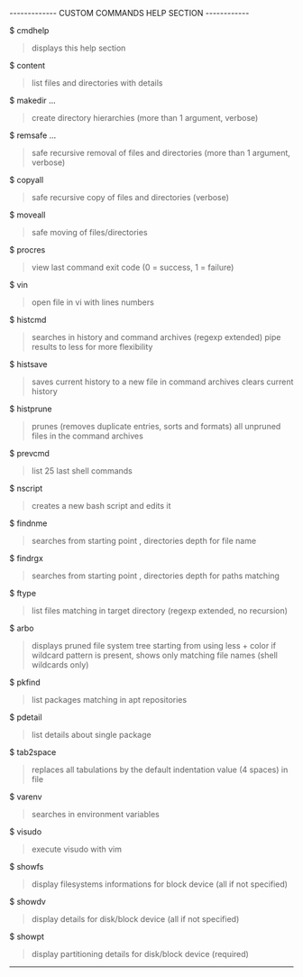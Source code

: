 ------------- CUSTOM COMMANDS HELP SECTION ------------

$ cmdhelp
  > displays this help section

$ content <path>
  > list files and directories with details

$ makedir <path1> <path2> ...
  > create directory hierarchies (more than 1 argument, verbose)

$ remsafe <path1> <path2> ...
  > safe recursive removal of files and directories (more than 1 argument, verbose)

$ copyall <source> <target>
  > safe recursive copy of files and directories (verbose)

$ moveall <source> <target>
  > safe moving of files/directories

$ procres
  > view last command exit code (0 = success, 1 = failure)

$ vin <file>
  > open file in vi with lines numbers

$ histcmd <expr>
  > searches <expr> in history and command archives (regexp extended)
  > pipe results to less for more flexibility

$ histsave
  > saves current history to a new file in command archives
  > clears current history

$ histprune
  > prunes (removes duplicate entries, sorts and formats) all unpruned files in the command archives

$ prevcmd
  > list 25 last shell commands

$ nscript <file>
  > creates a new bash script and edits it

$ findnme <directory> <depth> <name>
  > searches from starting point <directory>, <depth> directories depth for file name <name>

$ findrgx <directory> <depth> <expr>
  > searches from starting point <directory>, <depth> directories depth for paths matching <expr>

$ ftype <directory> <expr>
  > list files matching <expr> in target directory (regexp extended, no recursion) 

$ arbo <path> <expr>
  > displays pruned file system tree starting from <path> using less + color 
  > if wildcard pattern <expr> is present, shows only matching file names (shell wildcards only)

$ pkfind <expr>
  > list packages matching <expr> in apt repositories

$ pdetail <pkgname>
  > list details about single package

$ tab2space <path>
  > replaces all tabulations by the default indentation value (4 spaces) in file <path>

$ varenv <expr>
  > searches <expr> in environment variables

$ visudo
  > execute visudo with vim

$ showfs <device>
  > display filesystems informations for block device <device> (all if not specified)

$ showdv <device>
  > display details for disk/block device <device> (all if not specified)

$ showpt <device>
  > display partitioning details for disk/block device <device> (required)

-------------------------------------------------------
